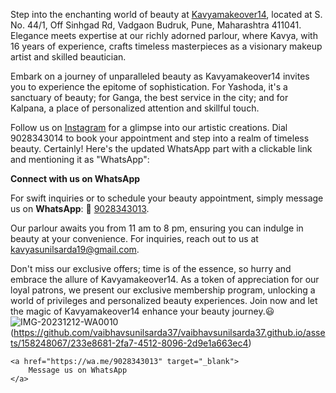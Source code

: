 Step into the enchanting world of beauty at [Kavyamakeover14](https://www.instagram.com/kavyamakeover14/), located at S. No. 44/1, Off Sinhgad Rd, Vadgaon Budruk, Pune, Maharashtra 411041. Elegance meets expertise at our richly adorned parlour, where Kavya, with 16 years of experience, crafts timeless masterpieces as a visionary makeup artist and skilled beautician.

Embark on a journey of unparalleled beauty as Kavyamakeover14 invites you to experience the epitome of sophistication. For Yashoda, it's a sanctuary of beauty; for Ganga, the best service in the city; and for Kalpana, a place of personalized attention and skillful touch.

Follow us on [Instagram](https://www.instagram.com/kavyamakeover14/) for a glimpse into our artistic creations. Dial 9028343014 to book your appointment and step into a realm of timeless beauty.
Certainly! Here's the updated WhatsApp part with a clickable link and mentioning it as "WhatsApp":

**Connect with us on WhatsApp**

For swift inquiries or to schedule your beauty appointment, simply message us on **WhatsApp**: 📱 [9028343013](https://wa.me/9028343013).

Our parlour awaits you from 11 am to 8 pm, ensuring you can indulge in beauty at your convenience. For inquiries, reach out to us at kavyasunilsarda19@gmail.com.

Don't miss our exclusive offers; time is of the essence, so hurry and embrace the allure of Kavyamakeover14. As a token of appreciation for our loyal patrons, we present our exclusive membership program, unlocking a world of privileges and personalized beauty experiences. Join now and let the magic of Kavyamakeover14 enhance your beauty journey.😃
![IMG-20231212-WA0010](https://github.com/vaibhavsunilsarda37/vaibhavsunilsarda37.github.io/assets/158248067/ed7a0e0b-edd1-4277-abe1-c66a9e905670)
(https://github.com/vaibhavsunilsarda37/vaibhavsunilsarda37.github.io/assets/158248067/233e8681-2fa7-4512-8096-2d9e1a663ec4)

<!DOCTYPE html>
<html lang="en">
<head>
    <meta charset="UTF-8">
    <meta name="viewport" content="width=device-width, initial-scale=1.0">
</head>
<body>

    <a href="https://wa.me/9028343013" target="_blank">
        Message us on WhatsApp
    </a>

</body>
</html>
